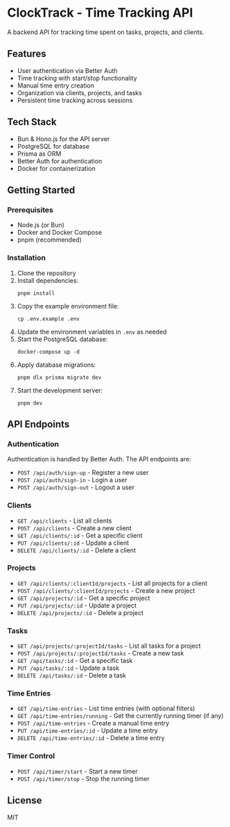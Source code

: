 # ClockTrack - Time Tracking API

A backend API for tracking time spent on tasks, projects, and clients.

## Features

- User authentication via Better Auth
- Time tracking with start/stop functionality
- Manual time entry creation
- Organization via clients, projects, and tasks
- Persistent time tracking across sessions

## Tech Stack

- Bun & Hono.js for the API server
- PostgreSQL for database
- Prisma as ORM
- Better Auth for authentication
- Docker for containerization

## Getting Started

### Prerequisites

- Node.js (or Bun)
- Docker and Docker Compose
- pnpm (recommended)

### Installation

1. Clone the repository
2. Install dependencies:
   ```
   pnpm install
   ```
3. Copy the example environment file:
   ```
   cp .env.example .env
   ```
4. Update the environment variables in `.env` as needed
5. Start the PostgreSQL database:
   ```
   docker-compose up -d
   ```
6. Apply database migrations:
   ```
   pnpm dlx prisma migrate dev
   ```
7. Start the development server:
   ```
   pnpm dev
   ```

## API Endpoints

### Authentication

Authentication is handled by Better Auth. The API endpoints are:

- `POST /api/auth/sign-up` - Register a new user
- `POST /api/auth/sign-in` - Login a user
- `POST /api/auth/sign-out` - Logout a user

### Clients

- `GET /api/clients` - List all clients
- `POST /api/clients` - Create a new client
- `GET /api/clients/:id` - Get a specific client
- `PUT /api/clients/:id` - Update a client
- `DELETE /api/clients/:id` - Delete a client

### Projects

- `GET /api/clients/:clientId/projects` - List all projects for a client
- `POST /api/clients/:clientId/projects` - Create a new project
- `GET /api/projects/:id` - Get a specific project
- `PUT /api/projects/:id` - Update a project
- `DELETE /api/projects/:id` - Delete a project

### Tasks

- `GET /api/projects/:projectId/tasks` - List all tasks for a project
- `POST /api/projects/:projectId/tasks` - Create a new task
- `GET /api/tasks/:id` - Get a specific task
- `PUT /api/tasks/:id` - Update a task
- `DELETE /api/tasks/:id` - Delete a task

### Time Entries

- `GET /api/time-entries` - List time entries (with optional filters)
- `GET /api/time-entries/running` - Get the currently running timer (if any)
- `POST /api/time-entries` - Create a manual time entry
- `PUT /api/time-entries/:id` - Update a time entry
- `DELETE /api/time-entries/:id` - Delete a time entry

### Timer Control

- `POST /api/timer/start` - Start a new timer
- `POST /api/timer/stop` - Stop the running timer

## License

MIT
